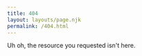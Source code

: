 ```yaml
---
title: 404
layout: layouts/page.njk
permalink: /404.html
---
```

Uh oh, the resource you requested isn't here.
